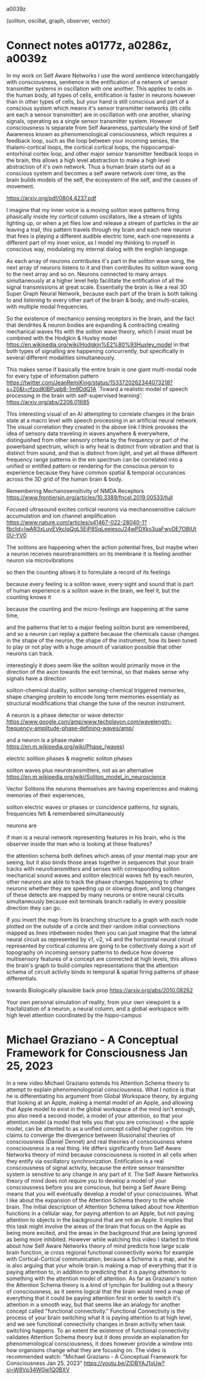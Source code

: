 a0039z

(soliton, oscillat, graph, observer, vector)

# Connect notes a0177z, a0286z, a0039z

In my work on Self Aware Networks I use the word sentience interchangably with consciousness, sentience is the entification of a network of sensor transmitter systems in oscillation with one another. This applies to cells in the human body, all types of cells, entification is faster in neurons however than in other types of cells, but your hand is still conscious and part of a conscious system which means it's sensor transmitter networks (its cells are each a sensor transmitter) are in oscillation with one another, sharing signals, operating as a single sensor transmitter system. However consciousness is separate from Self Awareness, particularly the kind of Self Awareness known as phenomenological consciousness, which requires a feedback loop, such as the loop between your incoming senses, the thalami-cortical loops, the cortical cortical loops, the hippocampal-entorhinal cortex loop, and other major sensor transmitter feedback loops in the brain, this allows a high level abstraction to make a high level abstraction of it's own network. Thus a human brain starts out as a conscious system and becomes a self aware network over time, as the brain builds models of the self, the ecosystem of the self, and the causes of movement.

https://arxiv.org/pdf/0804.4237.pdf

I imagine that my inner voice is a moving soliton wave patterns firing phasically inside my corticol column oscillators, like a stream of lights lighting up, or when a jet flies low and release a stream of particles in the air leaving a trail, this pattern travels through my brain and each new neuron that fires is playing a different audible electric tone, each one represents a different part of my inner voice, as I model my thinking to myself in conscious way, modulating my internal dialog with the english language.

As each array of neurons contributes it's part in the soliton wave song, the next array of neurons listens to it and then contributes its soliton wave song to the next array and so on. Neurons connected to many arrays simultaneously at a higher level help facilitate the entification of all the signal transmissions at great scale. Essentially the brain is like a real 3D Super Graph Neural Network, because each part of the brain is both talking to and listening to every other part of the brain & body, and multi-scales, with multiple modal frequencies.

So the existence of mechanico sensing receptors in the brain, and the fact that dendrites & neuron bodies are expanding & contracting creating mechanical waves fits with the soliton wave theory, which I insist must be combined with the Hodgkin & Huxley model https://en.wikipedia.org/wiki/Hodgkin%E2%80%93Huxley_model in that both types of signalling are happening concurrently, but specifically in several different modalities simultaneously.

This makes sense if basically the entire brain is one giant multi-modal node for every type of information pattern https://twitter.com/JeanRemiKing/status/1533720262344073218?s=20&t=rfzodKlBPupb8-1m9DdQ1A 
`Toward a realistic model of speech processing in the brain with self-supervised learning’:
https://arxiv.org/abs/2206.01685

This interesting visual of an AI attempting to correlate changes in the brain state at a macro level with speech processing in an artificial neural network. The visual correlation they created in the above link I think provokes the idea of sensory data traveling in waves anywhere & everywhere, distinguished from other sensory criteria by the frequency or part of the powerband spectrum, which is why heat is distinct from vibration and that is distinct from sound, and that is distinct from light, and yet all these different frequency range patterns in the em spectrum can be correlated into a unified or entified pattern or rendering for the conscious person to experience because they have common spatial & temporal occurances across the 3D grid of the human brain & body.

Remembering Mechanosensitivity of NMDA Receptors
https://www.frontiersin.org/articles/10.3389/fncel.2019.00533/full

Focused ultrasound excites cortical neurons via mechanosensitive calcium accumulation and ion channel amplification
https://www.nature.com/articles/s41467-022-28040-1?fbclid=IwAR3xLuyEVkcIqQgL5EjP8SqLeejesoJ24wPDXks3uaFwvDE7OBjUt0U-YV0

The solitons are happening when the action potential fires, but maybe when a neuron receives neurotransmitters on its membrane it is feeling another neuron via microvibrations

so then the counting allows it to formulate a record of its feelings

because every feeling is a soliton wave, every sight and sound that is part of human experience is a soliton wave in the brain, we feel it, but the counting knows it

because the counting and the micro-feelings are happening at the same time,

and the patterns that let to a major feeling soliton burst are remembered, and so a neuron can replay a pattern because the chemicals cause changes in the shape of the neuron, the shape of the instrument, how its been tuned to play or not play with a huge amount of variation possible that other neurons can track.

interestingly it does seem like the soliton would primarily move in the direction of the axon towards the exit terminal, so that makes sense why signals have a direction

soliton-chemical duality, soliton sensing-chemical triggered memories, shape changing protein to encode long term memories essentialy as structural modifications that change the tune of the neuron instrument.

A neuron is a phase detector or wave detector
https://www.google.com/amp/www.techplayon.com/wavelength-frequency-amplitude-phase-defining-waves/amp/

and a neuron is a phase maker
https://en.m.wikipedia.org/wiki/Phase_(waves)

electric solition phases & magnetic soliton phases

soliton waves plus neurotransmitters, not as an alternative
https://en.m.wikipedia.org/wiki/Soliton_model_in_neuroscience

Vector Solitons
the neurons themselves are having experiences and making memories of their experiences,

soliton electric waves or phases or coincidence patterns, hz signals, frequencies felt & remembered simultaneously

neurons are 

if man is a neural network representing features in his brain, who is the observer inside the man who is looking at these features?

the attention schema both defines which areas of your mental map your are seeing, but it also binds those areas together in sequences that your brain tracks with neurotransmitters and senses with corresponding soliton mechanical sound waves and soliton electrical waves felt by each neuron,
other neurons are able to track the phase changes happening to other neurons whether they are speeding up or slowing down, and long changes of these detects are mapped by many neurons or entire neural circuits simultaneously because exit terminals branch radially in every possible direction they can go.

If you invert the map from its branching structure to a graph with each node plotted on the outside of a circle and their random initial connections mapped as lines inbetween nodes then you can just imagine that the lateral neural circuit as represented by v1, v2, v4 and the horizontal neural circuit represented by cortical columns are going to be collectively doing a sort of topography on incoming sensory patterns to deduce how doverse multisensory features of a concept are connected at high levels, this allows the brain's graph to build complex representations that the attention schema  of circuit activity binds in temporal & spatial firing patterns of phase differentials.

towards Biologically plausible back prop
https://arxiv.org/abs/2010.08262

Your own personal simulation of reality, from your own viewpoint is a fractalization of a neuron, a neural column, and a global workspace with high level attention coordinated by the hippo-campus

# Michael Graziano - A Conceptual Framework for Consciousness Jan 25, 2023 
In a new video Michael Graziano extends his Attention Schema theory to attempt to explain phenomenologocial consciousness.
What I notice is that he is differentiating his argument from Global Workspace theory, by arguing that looking at an Apple, making a mental model of an Apple, and allowing that Apple model to exist in the global workspace of the mind isn't enough, you also need a second model, a model of your attention, so that your attention model (a model that tells you that you are conscious) + the apple model, can be attented to as a unified concept called higher cognition. He claims to converge the divergence between Illusionalist theories of consciousness (Daniel Dennet) and real theories of consciousness where consciousness is a real thing. He differs significantly from Self Aware Networks theory of mind because consciousness is rooted in all cells when they entify via oscillatory synchronization. Entification is a real consciousness of signal activity, because the entire sensor transmitter system is sensitive to any change in any part of it. The Self Aware Networks theory of mind does not require you to develop a model of your consciousness before you are conscious, but being a Self Aware Being means that you will eventually develop a model of your consciousnes. 
What I like about the expansion of the Attention Schema theory to the whole brain. The initial description of Attention Schema talked about how Attention functions in a cellular way, for paying attention to an Apple, but not paying attention to objects in the background that are not an Apple. It implies that this task might involve the areas of the brain that focus on the Apple as being more excited, and the areas in the background that are being ignored as being more inhibited. However while watching this video I started to think about how Self Aware Networks theory of mind predicts how large scale brain function, ie cross regional functional connectivity works for example with Cortical-Cortical communication, because a Schema is a map, and he is also arguing that your whole brain is making a map of everything that it is paying attention to, in addition to predicting that it is paying attention to something with the attention model of attention.
As far as Graziano's notion the Attention Schema theory is a kind of lynchpin for building out a theory of consciousness, as it seems logical that the brain would need a map of everything that it could be paying attention first in order to switch it's attention in a smooth way, but that seems like an analogy for another concept called "functional connectivity." Functional Connectivity is the process of your brain switching what it is paying attention to at high level, and we see functional connectivity changes in brain activity when task switching happens. To an extent the existence of functional connectivity validates Attention Schema theory but it does provide an explanation for phenomenological consciousness, it does however provide a window into how organisms change what they are focusing on. The video is recommended watch:
"Michael Graziano - A Conceptual Framework for Consciousness Jan 25, 2023" https://youtu.be/ZlDBYAJ1oUw?si=W8Vp34W0ie1Q0BXV

